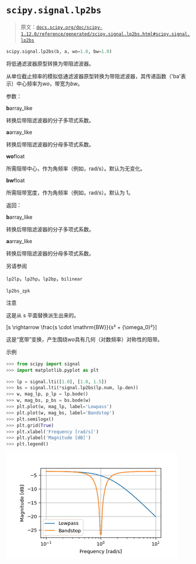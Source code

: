 # `scipy.signal.lp2bs`

> 原文：[`docs.scipy.org/doc/scipy-1.12.0/reference/generated/scipy.signal.lp2bs.html#scipy.signal.lp2bs`](https://docs.scipy.org/doc/scipy-1.12.0/reference/generated/scipy.signal.lp2bs.html#scipy.signal.lp2bs)

```py
scipy.signal.lp2bs(b, a, wo=1.0, bw=1.0)
```

将低通滤波器原型转换为带阻滤波器。

从单位截止频率的模拟低通滤波器原型转换为带阻滤波器，其传递函数（'ba'表示）中心频率为*wo*，带宽为*bw*。

参数：

**b**array_like

转换后带阻滤波器的分子多项式系数。

**a**array_like

转换后带阻滤波器的分母多项式系数。

**wo**float

所需阻带中心，作为角频率（例如，rad/s）。默认为无变化。

**bw**float

所需阻带宽度，作为角频率（例如，rad/s）。默认为 1。

返回：

**b**array_like

转换后带阻滤波器的分子多项式系数。

**a**array_like

转换后带阻滤波器的分母多项式系数。

另请参阅

`lp2lp`，`lp2hp`，`lp2bp`，`bilinear`

`lp2bs_zpk`

注意

这是从 s 平面替换派生出来的。

\[s \rightarrow \frac{s \cdot \mathrm{BW}}{s² + {\omega_0}²}\]

这是“宽带”变换，产生围绕*wo*具有几何（对数频率）对称性的阻带。

示例

```py
>>> from scipy import signal
>>> import matplotlib.pyplot as plt 
```

```py
>>> lp = signal.lti([1.0], [1.0, 1.5])
>>> bs = signal.lti(*signal.lp2bs(lp.num, lp.den))
>>> w, mag_lp, p_lp = lp.bode()
>>> w, mag_bs, p_bs = bs.bode(w)
>>> plt.plot(w, mag_lp, label='Lowpass')
>>> plt.plot(w, mag_bs, label='Bandstop')
>>> plt.semilogx()
>>> plt.grid(True)
>>> plt.xlabel('Frequency [rad/s]')
>>> plt.ylabel('Magnitude [dB]')
>>> plt.legend() 
```

![../../_images/scipy-signal-lp2bs-1.png](img/a8aea57685536455b68b83f9f9451d3d.png)

